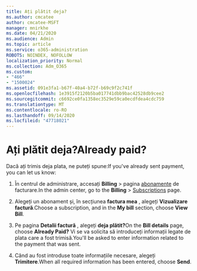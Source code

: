 ```yaml
---
title: Ați plătit deja?
ms.author: cmcatee
author: cmcatee-MSFT
manager: mnirkhe
ms.date: 04/21/2020
ms.audience: Admin
ms.topic: article
ms.service: o365-administration
ROBOTS: NOINDEX, NOFOLLOW
localization_priority: Normal
ms.collection: Adm_O365
ms.custom:
- "466"
- "1500024"
ms.assetid: 091e3fa1-b67f-40a4-b72f-b69c9f2c741f
ms.openlocfilehash: 1e3915f2120b5ba017741dbb9bac42528db9cee2
ms.sourcegitcommit: c6692ce0fa1358ec3529e59ca0ecdfdea4cdc759
ms.translationtype: MT
ms.contentlocale: ro-RO
ms.lasthandoff: 09/14/2020
ms.locfileid: "47718021"
---
```

# <a name="already-paid"></a><span data-ttu-id="78eeb-102">Ați plătit deja?</span><span class="sxs-lookup"><span data-stu-id="78eeb-102">Already paid?</span></span>

<span data-ttu-id="78eeb-103">Dacă ați trimis deja plata, ne puteți spune:</span><span class="sxs-lookup"><span data-stu-id="78eeb-103">If you've already sent payment, you can let us know:</span></span>
  
1. <span data-ttu-id="78eeb-104">În centrul de administrare, accesați **Billing** \> pagina [abonamente](https://go.microsoft.com/fwlink/p/?linkid=842054) de facturare.</span><span class="sxs-lookup"><span data-stu-id="78eeb-104">In the admin center, go to the **Billing** \> [Subscriptions](https://go.microsoft.com/fwlink/p/?linkid=842054) page.</span></span>

2. <span data-ttu-id="78eeb-105">Alegeți un abonament și, în secțiunea **factura mea** , alegeți **Vizualizare factură**.</span><span class="sxs-lookup"><span data-stu-id="78eeb-105">Choose a subscription, and in the **My bill** section, choose **View Bill**.</span></span>

3. <span data-ttu-id="78eeb-106">Pe pagina **Detalii factură** , alegeți **deja plătit?**</span><span class="sxs-lookup"><span data-stu-id="78eeb-106">On the **Bill details** page, choose **Already Paid?**</span></span> <span data-ttu-id="78eeb-107">Vi se va solicita să introduceți informații legate de plata care a fost trimisă.</span><span class="sxs-lookup"><span data-stu-id="78eeb-107">You'll be asked to enter information related to the payment that was sent.</span></span>

4. <span data-ttu-id="78eeb-108">Când au fost introduse toate informațiile necesare, alegeți **Trimitere**.</span><span class="sxs-lookup"><span data-stu-id="78eeb-108">When all required information has been entered, choose **Send**.</span></span>